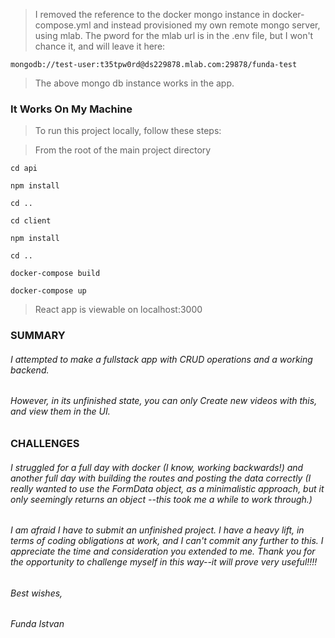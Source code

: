 
>I removed the reference to the docker mongo instance in docker-compose.yml 
>and instead provisioned my own remote mongo server, using mlab. 
>The pword for the mlab url is in the .env file, but I won't chance it, and will leave it here:

`mongodb://test-user:t35tpw0rd@ds229878.mlab.com:29878/funda-test
`

>The above mongo db instance works in the app.

### It Works On My Machine

>To run this project locally, follow these steps:

>From the root of the main project directory

`cd api`

`npm install`

`cd ..`

`cd client`

`npm install`

 `cd ..`
 
 `docker-compose build`
 
 `docker-compose up`

>React app is viewable on localhost:3000

### SUMMARY
###### I attempted to make a fullstack app with CRUD operations and a working backend. 
###### However, in its unfinished state, you can only Create new videos with this, and view them in the UI.

### CHALLENGES
###### I struggled for a full day with docker (I know, working backwards!) and another full day with building the routes and posting the data correctly (I really wanted to use the FormData object, as a minimalistic approach, but it only seemingly returns an object --this took me a while to work through.)

###### I am afraid I have to submit an unfinished project. I have a heavy lift, in terms of coding obligations at work, and I can't commit any further to this. I appreciate the time and consideration you extended to me. Thank you for the opportunity to challenge myself in this way--it will prove very useful!!!!

###### Best wishes,

###### Funda Istvan
